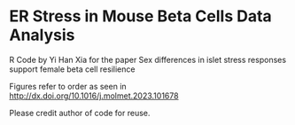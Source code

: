 # ER Stress in Mouse Beta Cells Data Analysis

R Code by Yi Han Xia for the paper Sex differences in islet stress responses support female beta cell resilience

Figures refer to order as seen in http://dx.doi.org/10.1016/j.molmet.2023.101678

Please credit author of code for reuse.
